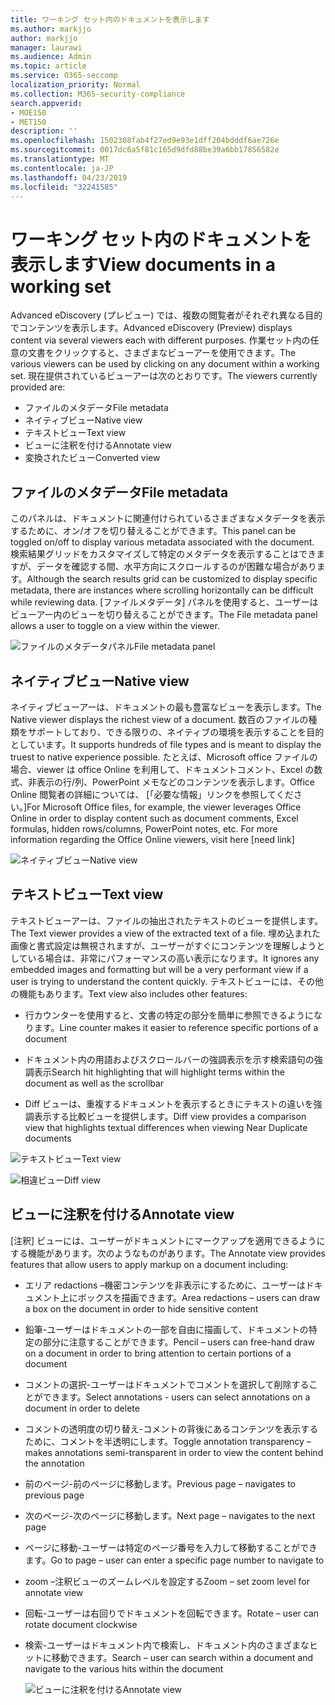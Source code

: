 ```yaml
---
title: ワーキング セット内のドキュメントを表示します
ms.author: markjjo
author: markjjo
manager: laurawi
ms.audience: Admin
ms.topic: article
ms.service: O365-seccomp
localization_priority: Normal
ms.collection: M365-security-compliance
search.appverid:
- MOE150
- MET150
description: ''
ms.openlocfilehash: 1502308fab4f27ed9e93e1dff204bdddf6ae726e
ms.sourcegitcommit: 0017dc6a5f81c165d9dfd88be39a6bb17856582e
ms.translationtype: MT
ms.contentlocale: ja-JP
ms.lasthandoff: 04/23/2019
ms.locfileid: "32241585"
---
```

# <a name="view-documents-in-a-working-set"></a><span data-ttu-id="08e5c-102">ワーキング セット内のドキュメントを表示します</span><span class="sxs-lookup"><span data-stu-id="08e5c-102">View documents in a working set</span></span>

<span data-ttu-id="08e5c-103">Advanced eDiscovery (プレビュー) では、複数の閲覧者がそれぞれ異なる目的でコンテンツを表示します。</span><span class="sxs-lookup"><span data-stu-id="08e5c-103">Advanced eDiscovery (Preview) displays content via several viewers each with different purposes.</span></span> <span data-ttu-id="08e5c-104">作業セット内の任意の文書をクリックすると、さまざまなビューアーを使用できます。</span><span class="sxs-lookup"><span data-stu-id="08e5c-104">The various viewers can be used by clicking on any document within a working set.</span></span> <span data-ttu-id="08e5c-105">現在提供されているビューアーは次のとおりです。</span><span class="sxs-lookup"><span data-stu-id="08e5c-105">The viewers currently provided are:</span></span>

- <span data-ttu-id="08e5c-106">ファイルのメタデータ</span><span class="sxs-lookup"><span data-stu-id="08e5c-106">File metadata</span></span>
- <span data-ttu-id="08e5c-107">ネイティブビュー</span><span class="sxs-lookup"><span data-stu-id="08e5c-107">Native view</span></span>
- <span data-ttu-id="08e5c-108">テキストビュー</span><span class="sxs-lookup"><span data-stu-id="08e5c-108">Text view</span></span>
- <span data-ttu-id="08e5c-109">ビューに注釈を付ける</span><span class="sxs-lookup"><span data-stu-id="08e5c-109">Annotate view</span></span>
- <span data-ttu-id="08e5c-110">変換されたビュー</span><span class="sxs-lookup"><span data-stu-id="08e5c-110">Converted view</span></span>

## <a name="file-metadata"></a><span data-ttu-id="08e5c-111">ファイルのメタデータ</span><span class="sxs-lookup"><span data-stu-id="08e5c-111">File metadata</span></span>

<span data-ttu-id="08e5c-112">このパネルは、ドキュメントに関連付けられているさまざまなメタデータを表示するために、オン/オフを切り替えることができます。</span><span class="sxs-lookup"><span data-stu-id="08e5c-112">This panel can be toggled on/off to display various metadata associated with the document.</span></span> <span data-ttu-id="08e5c-113">検索結果グリッドをカスタマイズして特定のメタデータを表示することはできますが、データを確認する間、水平方向にスクロールするのが困難な場合があります。</span><span class="sxs-lookup"><span data-stu-id="08e5c-113">Although the search results grid can be customized to display specific metadata, there are instances where scrolling horizontally can be difficult while reviewing data.</span></span> <span data-ttu-id="08e5c-114">[ファイルメタデータ] パネルを使用すると、ユーザーはビューアー内のビューを切り替えることができます。</span><span class="sxs-lookup"><span data-stu-id="08e5c-114">The File metadata panel allows a user to toggle on a view within the viewer.</span></span>

![<span data-ttu-id="08e5c-115">ファイルのメタデータパネル</span><span class="sxs-lookup"><span data-stu-id="08e5c-115">File metadata panel</span></span>
](../media/Reviewimage2.png)

## <a name="native-view"></a><span data-ttu-id="08e5c-116">ネイティブビュー</span><span class="sxs-lookup"><span data-stu-id="08e5c-116">Native view</span></span>

<span data-ttu-id="08e5c-117">ネイティブビューアーは、ドキュメントの最も豊富なビューを表示します。</span><span class="sxs-lookup"><span data-stu-id="08e5c-117">The Native viewer displays the richest view of a document.</span></span> <span data-ttu-id="08e5c-118">数百のファイルの種類をサポートしており、できる限りの、ネイティブの環境を表示することを目的としています。</span><span class="sxs-lookup"><span data-stu-id="08e5c-118">It supports hundreds of file types and is meant to display the truest to native experience possible.</span></span> <span data-ttu-id="08e5c-119">たとえば、Microsoft office ファイルの場合、viewer は office Online を利用して、ドキュメントコメント、Excel の数式、非表示の行/列、PowerPoint メモなどのコンテンツを表示します。Office Online 閲覧者の詳細については、 \[「必要な情報」リンクを参照してください。\]</span><span class="sxs-lookup"><span data-stu-id="08e5c-119">For Microsoft Office files, for example, the viewer leverages Office Online in order to display content such as document comments, Excel formulas, hidden rows/columns, PowerPoint notes, etc. For more information regarding the Office Online viewers, visit here \[need link\]</span></span>

![<span data-ttu-id="08e5c-120">ネイティブビュー</span><span class="sxs-lookup"><span data-stu-id="08e5c-120">Native view</span></span>
](../media/Reviewimage3.png)

## <a name="text-view"></a><span data-ttu-id="08e5c-121">テキストビュー</span><span class="sxs-lookup"><span data-stu-id="08e5c-121">Text view</span></span>

<span data-ttu-id="08e5c-122">テキストビューアーは、ファイルの抽出されたテキストのビューを提供します。</span><span class="sxs-lookup"><span data-stu-id="08e5c-122">The Text viewer provides a view of the extracted text of a file.</span></span> <span data-ttu-id="08e5c-123">埋め込まれた画像と書式設定は無視されますが、ユーザーがすぐにコンテンツを理解しようとしている場合は、非常にパフォーマンスの高い表示になります。</span><span class="sxs-lookup"><span data-stu-id="08e5c-123">It ignores any embedded images and formatting but will be a very performant view if a user is trying to understand the content quickly.</span></span> <span data-ttu-id="08e5c-124">テキストビューには、その他の機能もあります。</span><span class="sxs-lookup"><span data-stu-id="08e5c-124">Text view also includes other features:</span></span>

  - <span data-ttu-id="08e5c-125">行カウンターを使用すると、文書の特定の部分を簡単に参照できるようになります。</span><span class="sxs-lookup"><span data-stu-id="08e5c-125">Line counter makes it easier to reference specific portions of a document</span></span>

  - <span data-ttu-id="08e5c-126">ドキュメント内の用語およびスクロールバーの強調表示を示す検索語句の強調表示</span><span class="sxs-lookup"><span data-stu-id="08e5c-126">Search hit highlighting that will highlight terms within the document as well as the scrollbar</span></span>

  - <span data-ttu-id="08e5c-127">Diff ビューは、重複するドキュメントを表示するときにテキストの違いを強調表示する比較ビューを提供します。</span><span class="sxs-lookup"><span data-stu-id="08e5c-127">Diff view provides a comparison view that highlights textual differences when viewing Near Duplicate documents</span></span>

![<span data-ttu-id="08e5c-128">テキストビュー</span><span class="sxs-lookup"><span data-stu-id="08e5c-128">Text view</span></span>
](../media/Reviewimage4.png)

![<span data-ttu-id="08e5c-129">相違ビュー</span><span class="sxs-lookup"><span data-stu-id="08e5c-129">Diff view</span></span>
](../media/Reviewimage5.png)

## <a name="annotate-view"></a><span data-ttu-id="08e5c-130">ビューに注釈を付ける</span><span class="sxs-lookup"><span data-stu-id="08e5c-130">Annotate view</span></span>

<span data-ttu-id="08e5c-131">[注釈] ビューには、ユーザーがドキュメントにマークアップを適用できるようにする機能があります。次のようなものがあります。</span><span class="sxs-lookup"><span data-stu-id="08e5c-131">The Annotate view provides features that allow users to apply markup on a document including:</span></span>

  - <span data-ttu-id="08e5c-132">エリア redactions –機密コンテンツを非表示にするために、ユーザーはドキュメント上にボックスを描画できます。</span><span class="sxs-lookup"><span data-stu-id="08e5c-132">Area redactions – users can draw a box on the document in order to hide sensitive content</span></span>

  - <span data-ttu-id="08e5c-133">鉛筆-ユーザーはドキュメントの一部を自由に描画して、ドキュメントの特定の部分に注意することができます。</span><span class="sxs-lookup"><span data-stu-id="08e5c-133">Pencil – users can free-hand draw on a document in order to bring attention to certain portions of a document</span></span>

  - <span data-ttu-id="08e5c-134">コメントの選択-ユーザーはドキュメントでコメントを選択して削除することができます。</span><span class="sxs-lookup"><span data-stu-id="08e5c-134">Select annotations - users can select annotations on a document in order to delete</span></span>

  - <span data-ttu-id="08e5c-135">コメントの透明度の切り替え-コメントの背後にあるコンテンツを表示するために、コメントを半透明にします。</span><span class="sxs-lookup"><span data-stu-id="08e5c-135">Toggle annotation transparency – makes annotations semi-transparent in order to view the content behind the annotation</span></span>

  - <span data-ttu-id="08e5c-136">前のページ-前のページに移動します。</span><span class="sxs-lookup"><span data-stu-id="08e5c-136">Previous page – navigates to previous page</span></span>

  - <span data-ttu-id="08e5c-137">次のページ-次のページに移動します。</span><span class="sxs-lookup"><span data-stu-id="08e5c-137">Next page – navigates to the next page</span></span>

  - <span data-ttu-id="08e5c-138">ページに移動-ユーザーは特定のページ番号を入力して移動することができます。</span><span class="sxs-lookup"><span data-stu-id="08e5c-138">Go to page – user can enter a specific page number to navigate to</span></span>

  - <span data-ttu-id="08e5c-139">zoom –注釈ビューのズームレベルを設定する</span><span class="sxs-lookup"><span data-stu-id="08e5c-139">Zoom – set zoom level for annotate view</span></span>

  - <span data-ttu-id="08e5c-140">回転-ユーザーは右回りでドキュメントを回転できます。</span><span class="sxs-lookup"><span data-stu-id="08e5c-140">Rotate – user can rotate document clockwise</span></span>

  - <span data-ttu-id="08e5c-141">検索-ユーザーはドキュメント内で検索し、ドキュメント内のさまざまなヒットに移動できます。</span><span class="sxs-lookup"><span data-stu-id="08e5c-141">Search – user can search within a document and navigate to the various hits within the document</span></span>
    
    ![<span data-ttu-id="08e5c-142">ビューに注釈を付ける</span><span class="sxs-lookup"><span data-stu-id="08e5c-142">Annotate view</span></span>
    ](../media/Reviewimage1.png)